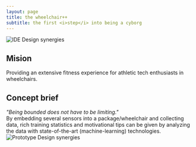 ```yaml
---
layout: page
title: the wheelchair++
subtitle: the first <i>step</i> into being a cyborg
---
```

![](\Fitnesswheelchair\img\idecircle.png "IDE Design synergies")
## Mision
Providing an extensive fitness experience for athletic tech enthusiasts in wheelchairs.

## Concept brief
<i>"Being bounded does not have to be limiting."</i> <br>
By embedding several sensors into a package/wheelchair and collecting data, rich training statistics and motivational tips can be given by analyzing the data with state-of-the-art (machine-learning) technologies.
![](\Fitnesswheelchair\img\sensorresults.png "Prototype Design synergies")
